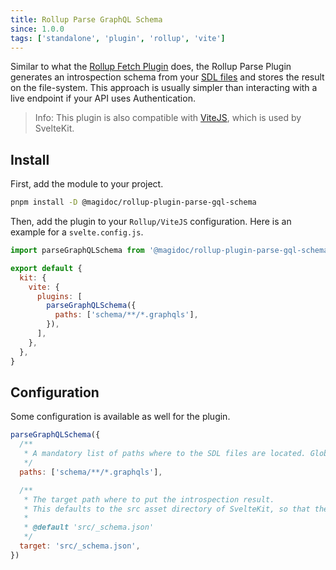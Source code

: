 ```yaml
---
title: Rollup Parse GraphQL Schema
since: 1.0.0
tags: ['standalone', 'plugin', 'rollup', 'vite']
---
```


Similar to what the [Rollup Fetch Plugin](/plugins/rollup-fetch-graphql-schema) does, the Rollup Parse Plugin generates an introspection schema from your [SDL files](https://www.apollographql.com/docs/apollo-server/schema/schema/#the-schema-definition-language) and stores the result on the file-system. This approach is usually simpler than interacting with a live endpoint if your API uses Authentication.

> Info: This plugin is also compatible with [ViteJS](https://vitejs.dev/), which is used by SvelteKit.

## Install

First, add the module to your project.

```bash
pnpm install -D @magidoc/rollup-plugin-parse-gql-schema
```

Then, add the plugin to your `Rollup/ViteJS` configuration. Here is an example for a `svelte.config.js`.

```javascript
import parseGraphQLSchema from '@magidoc/rollup-plugin-parse-gql-schema'

export default {
  kit: {
    vite: {
      plugins: [
        parseGraphQLSchema({
          paths: ['schema/**/*.graphqls'],
        }),
      ],
    },
  },
}
```

## Configuration

Some configuration is available as well for the plugin.

```javascript
parseGraphQLSchema({
  /**
   * A mandatory list of paths where to the SDL files are located. Glob syntax is supported.
   */
  paths: ['schema/**/*.graphqls'],

  /**
   * The target path where to put the introspection result.
   * This defaults to the src asset directory of SvelteKit, so that the asset can be imported directly.
   *
   * @default 'src/_schema.json'
   */
  target: 'src/_schema.json',
})
```
